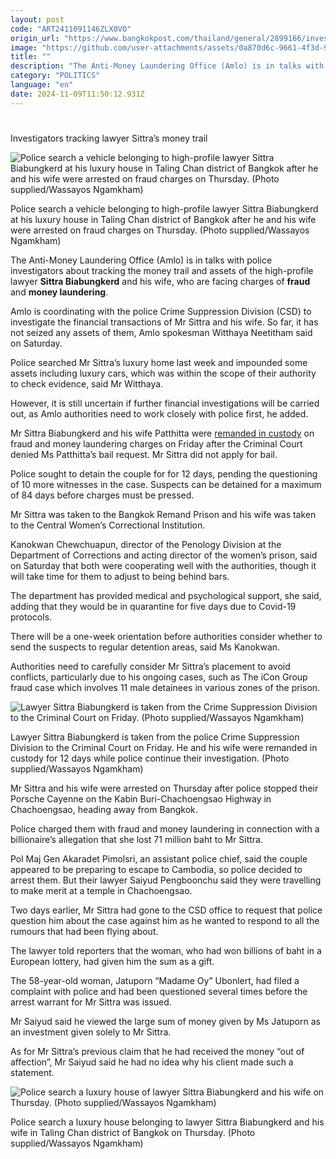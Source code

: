 ```yaml
---
layout: post
code: "ART2411091146ZLX0VO"
origin_url: "https://www.bangkokpost.com/thailand/general/2899166/investigators-tracking-lawyer-sittras-money-trail"
image: "https://github.com/user-attachments/assets/0a870d6c-9661-4f3d-98c4-4f2a6eebc908"
title: ""
description: "The Anti-Money Laundering Office (Amlo) is in talks with police investigators about tracking the money trail and assets of the high-profile lawyer  Sittra Biabungkerd  and his wife, who are facing charges of  fraud  and  money laundering ."
category: "POLITICS"
language: "en"
date: 2024-11-09T11:50:12.931Z
---
```


# 

Investigators tracking lawyer Sittra’s money trail

![Police search a vehicle belonging to high-profile lawyer Sittra Biabungkerd at his luxury house in Taling Chan district of Bangkok after he and his wife were arrested on fraud charges on Thursday. (Photo supplied/Wassayos Ngamkham)](https://github.com/user-attachments/assets/7062691d-044f-4f5f-a3c2-d4a7de51d03b)

Police search a vehicle belonging to high-profile lawyer Sittra Biabungkerd at his luxury house in Taling Chan district of Bangkok after he and his wife were arrested on fraud charges on Thursday. (Photo supplied/Wassayos Ngamkham)

The Anti-Money Laundering Office (Amlo) is in talks with police investigators about tracking the money trail and assets of the high-profile lawyer **Sittra Biabungkerd** and his wife, who are facing charges of **fraud** and **money laundering**.

Amlo is coordinating with the police Crime Suppression Division (CSD) to investigate the financial transactions of Mr Sittra and his wife. So far, it has not seized any assets of them, Amlo spokesman Witthaya Neetitham said on Saturday.

Police searched Mr Sittra’s luxury home last week and impounded some assets including luxury cars, which was within the scope of their authority to check evidence, said Mr Witthaya.

However, it is still uncertain if further financial investigations will be carried out, as Amlo authorities need to work closely with police first, he added.

Mr Sittra Biabungkerd and his wife Patthitta were [remanded in custody](https://www.bangkokpost.com/thailand/general/2898648/celebrity-lawyer-and-wife-remanded-in-custody) on fraud and money laundering charges on Friday after the Criminal Court denied Ms Patthitta’s bail request. Mr Sittra did not apply for bail.

Police sought to detain the couple for for 12 days, pending the questioning of 10 more witnesses in the case. Suspects can be detained for a maximum of 84 days before charges must be pressed.

Mr Sittra was taken to the Bangkok Remand Prison and his wife was taken to the Central Women’s Correctional Institution.

Kanokwan Chewchuapun, director of the Penology Division at the Department of Corrections and acting director of the women’s prison, said on Saturday that both were cooperating well with the authorities, though it will take time for them to adjust to being behind bars.

The department has provided medical and psychological support, she said, adding that they would be in quarantine for five days due to Covid-19 protocols.

There will be a one-week orientation before authorities consider whether to send the suspects to regular detention areas, said Ms Kanokwan.

Authorities need to carefully consider Mr Sittra’s placement to avoid conflicts, particularly due to his ongoing cases, such as The iCon Group fraud case which involves 11 male detainees in various zones of the prison.

![Lawyer Sittra Biabungkerd is taken from the Crime Suppression Division to the Criminal Court on Friday. (Photo supplied/Wassayos Ngamkham)](https://github.com/user-attachments/assets/f87597d2-f65c-43c5-b052-932d588d4367)

Lawyer Sittra Biabungkerd is taken from the police Crime Suppression Division to the Criminal Court on Friday. He and his wife were remanded in custody for 12 days while police continue their investigation. (Photo supplied/Wassayos Ngamkham)

Mr Sittra and his wife were arrested on Thursday after police stopped their Porsche Cayenne on the Kabin Buri-Chachoengsao Highway in Chachoengsao, heading away from Bangkok.

Police charged them with fraud and money laundering in connection with a billionaire’s allegation that she lost 71 million baht to Mr Sittra.

Pol Maj Gen Akaradet Pimolsri, an assistant police chief, said the couple appeared to be preparing to escape to Cambodia, so police decided to arrest them. But their lawyer Saiyud Pengboonchu said they were travelling to make merit at a temple in Chachoengsao.

Two days earlier, Mr Sittra had gone to the CSD office to request that police question him about the case against him as he wanted to respond to all the rumours that had been flying about.

The lawyer told reporters that the woman, who had won billions of baht in a European lottery, had given him the sum as a gift.

The 58-year-old woman, Jatuporn “Madame Oy” Ubonlert, had filed a complaint with police and had been questioned several times before the arrest warrant for Mr Sittra was issued.

Mr Saiyud said he viewed the large sum of money given by Ms Jatuporn as an investment given solely to Mr Sittra.

As for Mr Sittra’s previous claim that he had received the money “out of affection”, Mr Saiyud said he had no idea why his client made such a statement.

![Police search a luxury house of lawyer Sittra Biabungkerd and his wife on Thursday. (Photo supplied/Wassayos Ngamkham)](https://github.com/user-attachments/assets/de68ecb7-eb41-4794-ab07-9b1df15b912b)

Police search a luxury house belonging to lawyer Sittra Biabungkerd and his wife in Taling Chan district of Bangkok on Thursday. (Photo supplied/Wassayos Ngamkham)